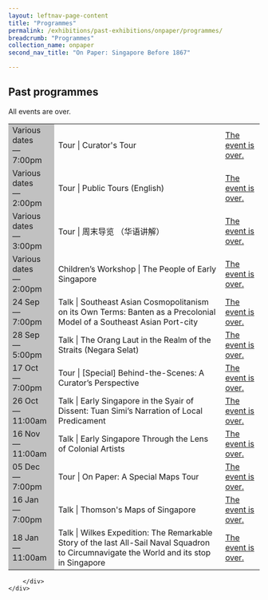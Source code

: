 ```yaml
---
layout: leftnav-page-content
title: "Programmes"
permalink: /exhibitions/past-exhibitions/onpaper/programmes/
breadcrumb: "Programmes"
collection_name: onpaper
second_nav_title: "On Paper: Singapore Before 1867"

---
```


<!-- 

Colours
Upcoming: default colour
Past: #c1c1c1

-->

<section class="sgds-section__progs">

<div class="sgds-container__description">
    <div class="row">
        <div class="col is-full-desktop is-6-mobile">

<h2>Past programmes</h2>

<p>All events are over.</p>

<table class="table table-v">
    <tr>
        <td style="background-color: #c1c1c1;">Various dates<br>
            &mdash;<br>
            7:00pm</td>
        <td>Tour &#124; Curator's Tour</td>
        <td><a href="/programmes/onpaper/curator-tours/">The event is over.</a></td>
    </tr>    
    <tr>
        <td style="background-color: #c1c1c1;">Various dates<br>
            &mdash;<br>
            2:00pm</td>
        <td>Tour &#124; Public Tours (English)</td>
        <td><a href="/programmes/onpaper/public-tours/">The event is over.</a></td>
    </tr>    
    <tr>
        <td style="background-color: #c1c1c1;">Various dates<br>
            &mdash;<br>
            3:00pm</td>
        <td>Tour &#124; 周末导览 （华语讲解）</td>
        <td><a href="/programmes/onpaper/public-tours/">The event is over.</a></td>
    </tr>         
    <tr>
        <td style="background-color: #c1c1c1;">Various dates<br>
            &mdash;<br>
            2:00pm</td>
        <td>Children’s Workshop &#124; The People of Early Singapore</td>
        <td><a href="/programmes/onpaper/children-workshops/">The event is over.</a></td>
    </tr>     
    <tr>
        <td style="background-color: #c1c1c1;">24 Sep<br>
            &mdash;<br>
            7:00pm</td>
        <td>Talk &#124; Southeast Asian Cosmopolitanism on its Own Terms: Banten as a Precolonial Model of a Southeast Asian Port-city</td>
        <td><a href="/programmes/onpaper/20190924-talk/">The event is over.</a></td>
    </tr>    
    <tr>
        <td style="background-color: #c1c1c1;">28 Sep<br>
            &mdash;<br>
            5:00pm</td>
        <td>Talk &#124; The Orang Laut in the Realm of the Straits (Negara Selat)</td>
        <td><a href="/programmes/onpaper/20190928-talk/">The event is over.</a></td>
    </tr>
    <tr>
        <td style="background-color: #c1c1c1;">17 Oct<br>
            &mdash;<br>
            7:00pm</td>
        <td>Tour &#124; &#91;Special&#93; Behind-the-Scenes: A Curator’s Perspective</td>
        <td><a href="/programmes/onpaper/curator-tours/">The event is over.</a></td>
    </tr>    
    <tr>
        <td style="background-color: #c1c1c1;">26 Oct<br>
            &mdash;<br>
            11:00am</td>
        <td>Talk &#124; Early Singapore in the Syair of Dissent: Tuan Simi’s Narration of Local Predicament</td>
        <td><a href="/programmes/onpaper/20191026-talk/">The event is over.</a></td>
    </tr>     
    <tr>
        <td style="background-color: #c1c1c1;">16 Nov<br>
            &mdash;<br>
            11:00am</td>
        <td>Talk &#124; Early Singapore Through the Lens of Colonial Artists</td>
        <td><a href="/programmes/onpaper/20191116-talk/">The event is over.</a></td>
    </tr>    
    <tr>
        <td style="background-color: #c1c1c1;">05 Dec<br>
            &mdash;<br>
            7:00pm</td>
        <td>Tour &#124; On Paper: A Special Maps Tour</td>
        <td><a href="/programmes/onpaper/20201205-tour/">The event is over.</a></td>
    </tr>    
    <tr>
        <td style="background-color: #c1c1c1;">16 Jan<br>
            &mdash;<br>
            7:00pm</td>
        <td>Talk &#124; Thomson's Maps of Singapore</td>
        <td><a href="/programmes/onpaper/20200116-talk/">The event is over.</a></td>
    </tr>     
    <tr>
        <td style="background-color: #c1c1c1;">18 Jan<br>
            &mdash;<br>
            11:00am</td>
        <td>Talk &#124; Wilkes Expedition: The Remarkable Story of the last All-Sail Naval Squadron to Circumnavigate the World and its stop in Singapore</td>
        <td><a href="/programmes/onpaper/20200118-talk/">The event is over.</a></td>
    </tr>    
</table>

        </div>
    </div>
</div>
</section>
